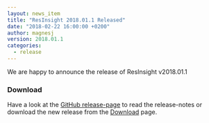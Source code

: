 ```yaml
---
layout: news_item
title: "ResInsight 2018.01.1 Released"
date: "2018-02-22 16:00:00 +0200"
author: magnesj
version: 2018.01.1
categories: 
  - release
---
```

We are happy to announce the release of ResInsight v2018.01.1

### Download
Have a look at the [GitHub release-page](https://github.com/OPM/ResInsight/releases) to read the release-notes 
or download the new release from the [Download]({{site.baseurl}}/project/download) page.

